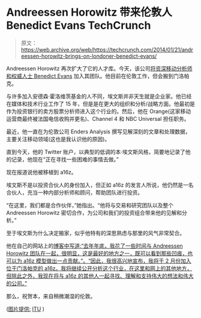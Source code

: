 # Andreessen Horowitz 带来伦敦人 Benedict Evans TechCrunch

> 原文：<https://web.archive.org/web/https://techcrunch.com/2014/01/21/andreessen-horowitz-brings-on-londoner-benedict-evans/>

Andreessen Horowitz 再次扩大了它的人才库。今天，该公司[将资深移动分析师和权威人士 Benedict Evans](https://web.archive.org/web/20221206063113/http://ben-evans.com/benedictevans/2014/1/18/a16z) 加入其团队。他目前在伦敦工作，但会搬到门洛帕克。

与许多加入安德森·霍洛维茨基金的人不同，埃文斯并非天生就是企业家。他已经在媒体和技术行业工作了 15 年，但是是在更大的组织和分析/战略方面。他最初是作为投资银行的卖方股票分析师进入这个行业的。然后，他在 Orange(这家移动运营商最终被法国电信收购并更名)、Channel 4 和 NBC Universal 担任职务。

最近，他一直在为伦敦公司 Enders Analysis 撰写见解深刻的文章和处理数据，主要关注移动领域(这也是我认识他的原因)。

直到今天，他的 Twitter 账户，以典型的低调的本·埃文斯风格，简要地记录了他的记录，他现在“正在寻找一些困难的事情去做。”

现在报道说他被移植到 a16z。

埃文斯不是以投资合伙人的身份加入，但正如 a16z 的发言人所说，他仍然是一名合伙人，充当一种内部分析师和顾问，帮助团队进行投资。

“在这里，我们都是合作伙伴，”她指出。“他将与交易和研究团队以及整个 Andreessen Horowitz 密切合作，为公司和我们的投资组合带来他的见解和分析。”

至于埃文斯为什么决定搬家，似乎他特有的深思熟虑与那里的风气非常契合。

他在自己的网站上的[博客中写道:“去年年底，我花了一些时间与 Andreessen Horowitz 团队在一起，很明显，这是最好的地方之一，既可以看到那些凹痕，也可以为 a16z 模型做出一点贡献。”。“因此，我很高兴地宣布，我将于 2 月份加入位于门洛帕克的 a16z。我将继续公开分析这个行业，在这里和网上的其他地方，但除此之外，我现在将与 a16z 的其他人一起寻找、理解和支持伟大的想法和伟大的公司。”](https://web.archive.org/web/20221206063113/http://ben-evans.com/benedictevans/2014/1/18/a16z)

那么，祝贺本，来自稍微潮湿的伦敦。

([图片提供:](https://web.archive.org/web/20221206063113/http://www.flickr.com/photos/itupictures/10945347666/in/set-72157637826222844) [ITU](https://web.archive.org/web/20221206063113/http://www.itu.int/en/Pages/default.aspx) )